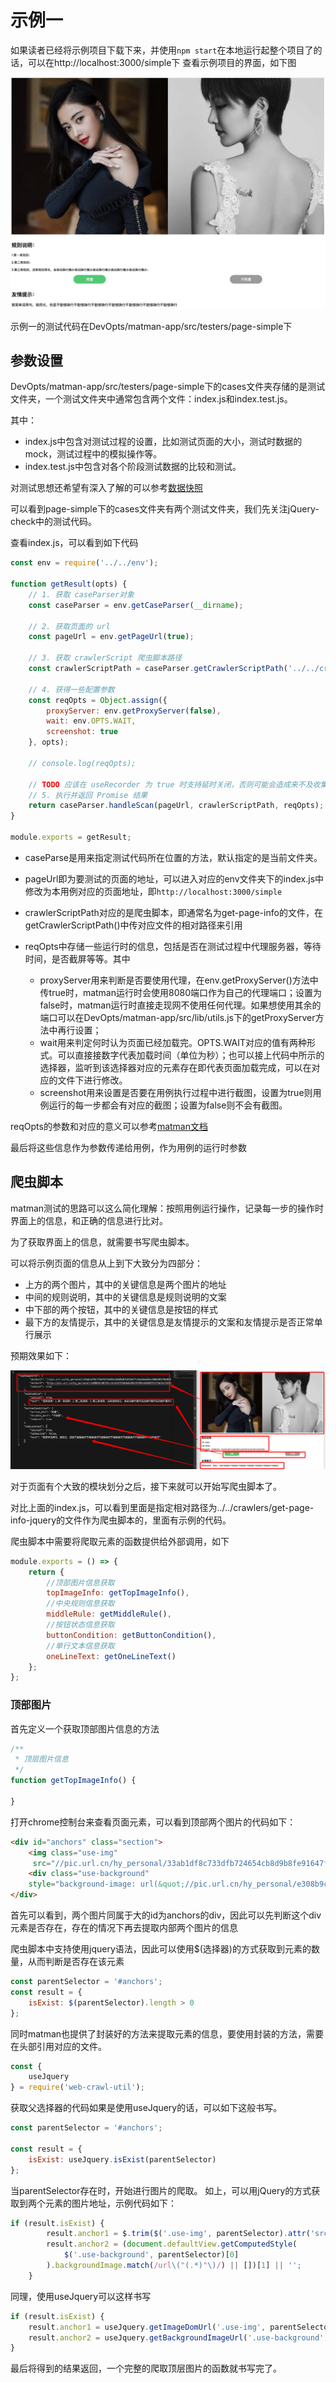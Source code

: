 # 示例一

如果读者已经将示例项目下载下来，并使用`npm start`在本地运行起整个项目了的话，可以在http://localhost:3000/simple下 查看示例项目的界面，如下图

![主界面](../images/example/mainframe.png)

示例一的测试代码在DevOpts/matman-app/src/testers/page-simple下

## 参数设置

DevOpts/matman-app/src/testers/page-simple下的cases文件夹存储的是测试文件夹，一个测试文件夹中通常包含两个文件：index.js和index.test.js。

其中：

- index.js中包含对测试过程的设置，比如测试页面的大小，测试时数据的mock，测试过程中的模拟操作等。
- index.test.js中包含对各个阶段测试数据的比较和测试。

对测试思想还希望有深入了解的可以参考[数据快照](../main-concepts/data-snapshot.md)

可以看到page-simple下的cases文件夹有两个测试文件夹，我们先关注jQuery-check中的测试代码。

查看index.js，可以看到如下代码

```js
const env = require('../../env');

function getResult(opts) {
    // 1. 获取 caseParser对象
    const caseParser = env.getCaseParser(__dirname);

    // 2. 获取页面的 url
    const pageUrl = env.getPageUrl(true);

    // 3. 获取 crawlerScript 爬虫脚本路径
    const crawlerScriptPath = caseParser.getCrawlerScriptPath('../../crawlers/get-page-info-jquery');

    // 4. 获得一些配置参数
    const reqOpts = Object.assign({
        proxyServer: env.getProxyServer(false),
        wait: env.OPTS.WAIT,
        screenshot: true
    }, opts);

    // console.log(reqOpts);

    // TODO 应该在 useRecorder 为 true 时支持延时关闭，否则可能会造成来不及收集到数据上报信息
    // 5. 执行并返回 Promise 结果
    return caseParser.handleScan(pageUrl, crawlerScriptPath, reqOpts);
}

module.exports = getResult;
```

- caseParse是用来指定测试代码所在位置的方法，默认指定的是当前文件夹。

- pageUrl即为要测试的页面的地址，可以进入对应的env文件夹下的index.js中修改为本用例对应的页面地址，即`http://localhost:3000/simple`

- crawlerScriptPath对应的是爬虫脚本，即通常名为get-page-info的文件，在getCrawlerScriptPath()中传对应文件的相对路径来引用

- reqOpts中存储一些运行时的信息，包括是否在测试过程中代理服务器，等待时间，是否截屏等等。其中
    - proxyServer用来判断是否要使用代理，在env.getProxyServer()方法中传true时，matman运行时会使用8080端口作为自己的代理端口；设置为false时，matman运行时直接走现网不使用任何代理。如果想使用其余的端口可以在DevOpts/matman-app/src/lib/utils.js下的getProxyServer方法中再行设置；
    - wait用来判定何时认为页面已经加载完。OPTS.WAIT对应的值有两种形式。可以直接接数字代表加载时间（单位为秒）；也可以接上代码中所示的选择器，监听到该选择器对应的元素存在即代表页面加载完成，可以在对应的文件下进行修改。
    - screenshot用来设置是否要在用例执行过程中进行截图，设置为true则用例运行的每一步都会有对应的截图；设置为false则不会有截图。

reqOpts的参数和对应的意义可以参考[matman文档](https://www.npmjs.com/package/matman#213-handleoperatepageurl-crawlerscriptpath-opts---callaction)

最后将这些信息作为参数传递给用例，作为用例的运行时参数

## 爬虫脚本

matman测试的思路可以这么简化理解：按照用例运行操作，记录每一步的操作时界面上的信息，和正确的信息进行比对。

为了获取界面上的信息，就需要书写爬虫脚本。

可以将示例页面的信息从上到下大致分为四部分：

- 上方的两个图片，其中的关键信息是两个图片的地址
- 中间的规则说明，其中的关键信息是规则说明的文案
- 中下部的两个按钮，其中的关键信息是按钮的样式
- 最下方的友情提示，其中的关键信息是友情提示的文案和友情提示是否正常单行展示

预期效果如下：

![爬虫脚本预期效果](../images/example/predict.png)

对于页面有个大致的模块划分之后，接下来就可以开始写爬虫脚本了。

对比上面的index.js，可以看到里面是指定相对路径为../../crawlers/get-page-info-jquery的文件作为爬虫脚本的，里面有示例的代码。

爬虫脚本中需要将爬取元素的函数提供给外部调用，如下

```js
module.exports = () => {
    return {
        //顶部图片信息获取
        topImageInfo: getTopImageInfo(),
        //中央规则信息获取
        middleRule: getMiddleRule(),
        //按钮状态信息获取
        buttonCondition: getButtonCondition(),
        //单行文本信息获取
        oneLineText: getOneLineText()
    };
};
```

### 顶部图片

首先定义一个获取顶部图片信息的方法

```js
/**
 * 顶层图片信息
 */
function getTopImageInfo() {
    
}
```

打开chrome控制台来查看页面元素，可以看到顶部两个图片的代码如下：

```html
<div id="anchors" class="section">
    <img class="use-img"
     src="//pic.url.cn/hy_personal/33ab1df8c733dfb724654cb8d9b8fe91647fc4ed4ade9ec4002d92f0e8867248/640" alt="推荐主播1">
    <div class="use-background" 
    style="background-image: url(&quot;//pic.url.cn/hy_personal/e308b9c90742cc3c5c67334b6db49b19f891e8d507212fde3af431b8b8597b02/640&quot;);"></div>
</div>
```

首先可以看到，两个图片同属于大的id为anchors的div，因此可以先判断这个div元素是否存在，存在的情况下再去提取内部两个图片的信息

爬虫脚本中支持使用jquery语法，因此可以使用$(选择器)的方式获取到元素的数量，从而判断是否存在该元素

```js
const parentSelector = '#anchors';
const result = {
    isExist: $(parentSelector).length > 0
};
```

同时matman也提供了封装好的方法来提取元素的信息，要使用封装的方法，需要在头部引用对应的文件。

```js
const {
    useJquery
} = require('web-crawl-util');
```

获取父选择器的代码如果是使用useJquery的话，可以如下这般书写。

```js
const parentSelector = '#anchors';

const result = {
    isExist: useJquery.isExist(parentSelector)
};
```

当parentSelector存在时，开始进行图片的爬取。
如上，可以用jQuery的方式获取到两个元素的图片地址，示例代码如下：

```js
if (result.isExist) {
        result.anchor1 = $.trim($('.use-img', parentSelector).attr('src'));
        result.anchor2 = (document.defaultView.getComputedStyle(
            $('.use-background', parentSelector)[0]
        ).backgroundImage.match(/url\("(.*)"\)/) || [])[1] || '';
    }
```

同理，使用useJquery可以这样书写

```js
if (result.isExist) {
    result.anchor1 = useJquery.getImageDomUrl('.use-img', parentSelector);
    result.anchor2 = useJquery.getBackgroundImageUrl('.use-background', parentSelector);
}
```

最后将得到的结果返回，一个完整的爬取顶层图片的函数就书写完了。